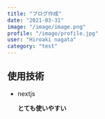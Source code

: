 ```yaml
---
title: "ブログ作成"
date: "2021-03-31"
image: "/image/image.png"
profile: "/image/profile.jpg"
user: "Hiroaki nagata"
category: "test"
---
```


## 使用技術

- nextjs

  **とても使いやすい**
